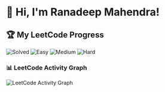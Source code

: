 # 👋 Hi, I'm Ranadeep Mahendra!

## 🏆 My LeetCode Progress

![Solved](https://img.shields.io/badge/Solved-73/3667-blue?cache=1756605730) ![Easy](https://img.shields.io/badge/Easy-41/894-brightgreen?cache=1756605730) ![Medium](https://img.shields.io/badge/Medium-31/1909-orange?cache=1756605730) ![Hard](https://img.shields.io/badge/Hard-1/864-red?cache=1756605730)

### 📊 LeetCode Activity Graph

![LeetCode Activity Graph](https://leetcard.jacoblin.cool/ranadeep_mahendra2426?theme=dark&font=Karma&ext=heatmap&cache=1756605730)
